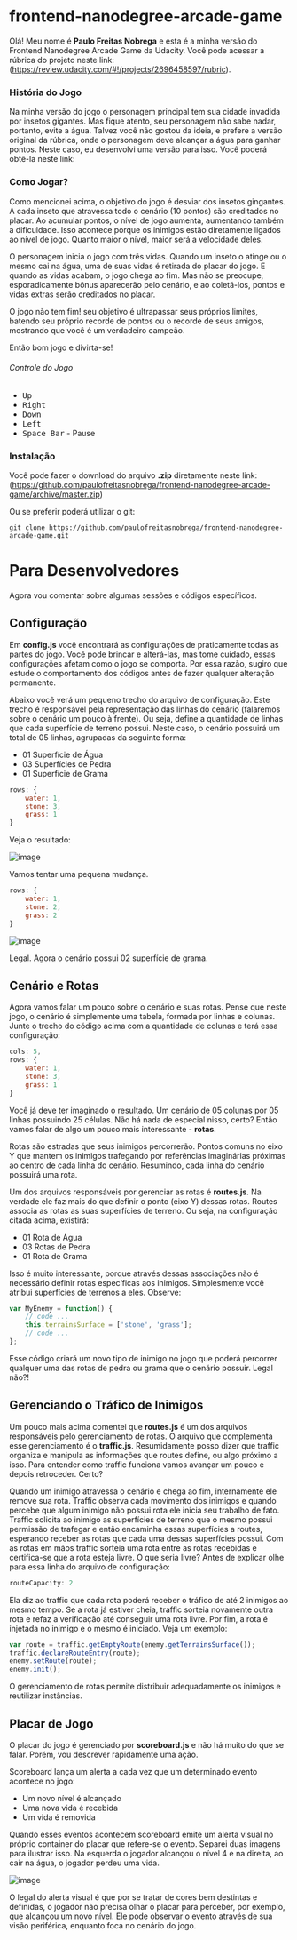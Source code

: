 # frontend-nanodegree-arcade-game
Olá! Meu nome é **Paulo Freitas Nobrega** e esta é a minha versão do Frontend Nanodegree Arcade Game da Udacity. Você pode acessar a rúbrica do projeto neste link: (https://review.udacity.com/#!/projects/2696458597/rubric).

### História do Jogo
Na minha versão do jogo o personagem principal tem sua cidade invadida por insetos gigantes. Mas fique atento, seu personagem não sabe nadar, portanto, evite a água. Talvez você não gostou da ideia, e prefere a versão original da rúbrica, onde o personagem deve alcançar a água para ganhar pontos. Neste caso, eu desenvolvi uma versão para isso. Você poderá obtê-la neste link:

### Como Jogar?
Como mencionei acima, o objetivo do jogo é desviar dos insetos gingantes. A cada inseto que atravessa todo o cenário (10 pontos) são creditados no placar. Ao acumular pontos, o nível de jogo aumenta, aumentando também a dificuldade. Isso acontece porque os inimigos estão diretamente ligados ao nível de jogo. Quanto maior o nível, maior será a velocidade deles.

O personagem inicia o jogo com três vidas. Quando um inseto o atinge ou o mesmo cai na água, uma de suas vidas é retirada do placar do jogo. E quando as vidas acabam, o jogo chega ao fim. Mas não se preocupe, esporadicamente bônus aparecerão pelo cenário, e ao coletá-los, pontos e vidas extras serão creditados no placar.

O jogo não tem fim! seu objetivo é ultrapassar seus próprios limites, batendo seu próprio recorde de pontos ou o recorde de seus amigos, mostrando que você é um verdadeiro campeão.

Então bom jogo e divirta-se!

###### Controle do Jogo
- <kbd>Up</kbd>
- <kbd>Right</kbd>
- <kbd>Down</kbd>
- <kbd>Left</kbd>
- <kbd>Space Bar</kbd> - Pause

### Instalação
Você pode fazer o download do arquivo **.zip** diretamente neste link: (https://github.com/paulofreitasnobrega/frontend-nanodegree-arcade-game/archive/master.zip)

Ou se preferir poderá utilizar o git:

```git
git clone https://github.com/paulofreitasnobrega/frontend-nanodegree-arcade-game.git
```
# Para Desenvolvedores
Agora vou comentar sobre algumas sessões e códigos específicos.

## Configuração
Em **config.js** você encontrará as configurações de praticamente todas as partes do jogo. Você pode brincar e alterá-las, mas tome cuidado, essas configurações afetam como o jogo se comporta. Por essa razão, sugiro que estude o comportamento dos códigos antes de fazer qualquer alteração permanente.

Abaixo você verá um pequeno trecho do arquivo de configuração. Este trecho é responsável pela representação das linhas do cenário (falaremos sobre o cenário um pouco à frente). Ou seja, define a quantidade de linhas que cada superfície de terreno possui. Neste caso, o cenário possuirá um total de 05 linhas, agrupadas da seguinte forma:

- 01 Superfície de Água
- 03 Superfícies de Pedra
- 01 Superfície de Grama

```javascript
rows: {
    water: 1,
    stone: 3,
    grass: 1
}
```

Veja o resultado:

![image](images/readme/0001.jpg)

Vamos tentar uma pequena mudança.

```javascript
rows: {
    water: 1,
    stone: 2,
    grass: 2
}
```

![image](images/readme/0002.jpg)

Legal. Agora o cenário possui 02 superfície de grama.

## Cenário e Rotas
Agora vamos falar um pouco sobre o cenário e suas rotas. Pense que neste jogo, o cenário é simplemente uma tabela, formada por linhas e colunas. Junte o trecho do código acima com a quantidade de colunas e terá essa configuração:

```javascript
cols: 5,
rows: {
    water: 1,
    stone: 3,
    grass: 1
}
```
Você já deve ter imaginado o resultado. Um cenário de 05 colunas por 05 linhas possuindo 25 células. Não há nada de especial nisso, certo? Então vamos falar de algo um pouco mais interessante - **rotas**.

Rotas são estradas que seus inimigos percorrerão. Pontos comuns no eixo Y que mantem os inimigos trafegando por referências imaginárias próximas ao centro de cada linha do cenário. Resumindo, cada linha do cenário possuirá uma rota.

Um dos arquivos responsáveis por gerenciar as rotas é **routes.js**. Na verdade ele faz mais do que definir o ponto (eixo Y) dessas rotas. Routes associa as rotas as suas superfícies de terreno. Ou seja, na configuração citada acima, existirá:

- 01 Rota de Água
- 03 Rotas de Pedra
- 01 Rota de Grama

Isso é muito interessante, porque através dessas associações não é necessário definir rotas específicas aos inimigos. Simplesmente você atribui superfícies de terrenos a eles. Observe:

```javascript
var MyEnemy = function() {
    // code ...
    this.terrainsSurface = ['stone', 'grass'];
    // code ...
};
```
Esse código criará um novo tipo de inimigo no jogo que poderá percorrer qualquer uma das rotas de pedra ou grama que o cenário possuir. Legal não?!

## Gerenciando o Tráfico de Inimigos
Um pouco mais acima comentei que **routes.js** é um dos arquivos responsáveis pelo gerenciamento de rotas. O arquivo que complementa esse gerenciamento é o **traffic.js**. Resumidamente posso dizer que traffic organiza e manipula as informações que routes define, ou algo próximo a isso. Para entender como traffic funciona vamos avançar um pouco e depois retroceder. Certo?

Quando um inimigo atravessa o cenário e chega ao fim, internamente ele remove sua rota. Traffic observa cada movimento dos inimigos e quando percebe que algum inimigo não possui rota ele inicia seu trabalho de fato. Traffic solicita ao inimigo as superfícies de terreno que o mesmo possui permissão de trafegar e então encaminha essas superfícies a routes, esperando receber as rotas que cada uma dessas superfícies possui. Com as rotas em mãos traffic sorteia uma rota entre as rotas recebidas e certifica-se que a rota esteja livre. O que seria livre? Antes de explicar olhe para essa linha do arquivo de configuração:

```javascript
routeCapacity: 2
```

Ela diz ao traffic que cada rota poderá receber o tráfico de até 2 inimigos ao mesmo tempo. Se a rota já estiver cheia, traffic sorteia novamente outra rota e refaz a verificação até conseguir uma rota livre. Por fim, a rota é injetada no inimigo e o mesmo é iniciado. Veja um exemplo:

```javascript
var route = traffic.getEmptyRoute(enemy.getTerrainsSurface());
traffic.declareRouteEntry(route);
enemy.setRoute(route);
enemy.init();
```

O gerenciamento de rotas permite distribuir adequadamente os inimigos e reutilizar instâncias.

## Placar de Jogo
O placar do jogo é gerenciado por **scoreboard.js** e não há muito do que se falar. Porém, vou descrever rapidamente uma ação.

Scoreboard lança um alerta a cada vez que um determinado evento acontece no jogo:

- Um novo nível é alcançado
- Uma nova vida é recebida
- Um vida é removida

Quando esses eventos acontecem scoreboard emite um alerta visual no próprio container do placar que refere-se o evento. Separei duas imagens para ilustrar isso. Na esquerda o jogador alcançou o nível 4 e na direita, ao cair na água, o jogador perdeu uma vida.

![image](images/readme/0003.jpg)

O legal do alerta visual é que por se tratar de cores bem destintas e definidas, o jogador não precisa olhar o placar para perceber, por exemplo, que alcançou um novo nível. Ele pode observar o evento através de sua visão periférica, enquanto foca no cenário do jogo.
